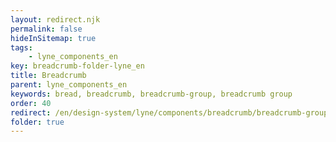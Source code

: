 ```yaml
---
layout: redirect.njk
permalink: false
hideInSitemap: true
tags: 
    - lyne_components_en
key: breadcrumb-folder-lyne_en
title: Breadcrumb
parent: lyne_components_en
keywords: bread, breadcrumb, breadcrumb-group, breadcrumb group
order: 40
redirect: /en/design-system/lyne/components/breadcrumb/breadcrumb-group/
folder: true
---
```

